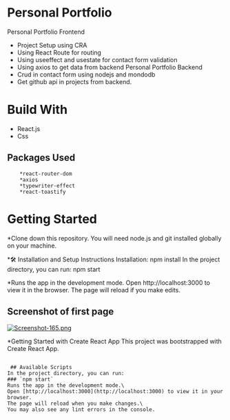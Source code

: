 # Personal Portfolio
Personal Portfolio Frontend
 * Project Setup using CRA
 * Using React Route for routing
 * Using useeffect and usestate for contact form validation
 * Using axios to get data from backend
Personal Portfolio Backend
* Crud in contact form using nodejs and mondodb
* Get github api in projects from backend.
# Build With
- React.js
- Css
## Packages Used
```
    *react-router-dom
    *axios
    *typewriter-effect
    *react-toastify

```

# Getting Started
*Clone down this repository. You will need node.js and git installed globally on your machine.

*:hammer_and_wrench: Installation and Setup Instructions Installation: npm install
In the project directory, you can run: npm start

*Runs the app in the development mode. Open http://localhost:3000 to view it in the browser. The page will reload if you make edits.

## Screenshot of first page
[![Screenshot-165.png](https://i.postimg.cc/VvNM5zxR/Screenshot-165.png)](https://postimg.cc/ygwWbCYg)


*Getting Started with Create React App
This project was bootstrapped with Create React App.

 ```

  ## Available Scripts
In the project directory, you can run:
### `npm start`
Runs the app in the development mode.\
Open [http://localhost:3000](http://localhost:3000) to view it in your browser.
The page will reload when you make changes.\
You may also see any lint errors in the console.

